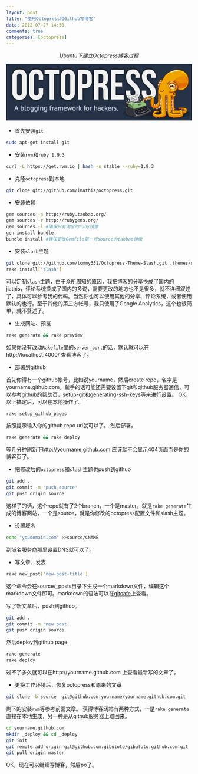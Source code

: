 ```yaml
---
layout: post
title: "使用Octopress和Github写博客"
date: 2012-07-27 14:50
comments: true
categories: [octopress]
---
```

<center><em>Ubuntu下建立Octopress博客过程</em></center>
<center><p><img src="/images/octopress_logo.jpg" alt="Octopress"></p></center>

+ 首先安装``git``
```bash
sudo apt-get install git
```

+ 安装``rvm``和``ruby 1.9.3``
```bash
curl -L https://get.rvm.io | bash -s stable --ruby=1.9.3
```

+ 克隆``octopress``到本地
```bash
git clone git://github.com/imathis/octopress.git 
```

+ 安装依赖
```bash
gem sources -a http://ruby.taobao.org/
gem sources -r http://rubygems.org/
gem sources -l #确保只有淘宝的ruby镜像
gen install bundle
bundle install #建议更改Gemfile第一行source为taobao镜像
```

+ 安装``slash``主题
```bash
git clone git://github.com/tommy351/Octopress-Theme-Slash.git .themes/slash
rake install['slash']
```
可以定制``slash``主题，由于众所周知的原因，我把博客的分享换成了国内的jiathis，评论系统换成了国内的多说，需要更改的地方也不是很多，就不详细叙述了，具体可以参考我的代码。当然你也可以使用其他的分享、评论系统，或者使用默认的也行。至于其他的第三方帐号，我只使用了Google Analytics，这个也很简单，就不赘述了。

+ 生成网站、预览
```bash
rake generate && rake preview
```
如果你没有改动``Rakefile``里的``server_port``的话，默认就可以在 http://localhost:4000/ 查看博客了。

<!-- more -->

+ 部署到github

首先你得有一个github帐号，比如说yourname，然后create repo，名字是yourname.github.com。新手的话可能还需要设置下git和github服务器通信，可以参考github的帮助页，[setup-git](https://help.github.com/articles/set-up-git)和[generating-ssh-keys](https://help.github.com/articles/generating-ssh-keys)等来进行设置。
OK，以上搞定后，可以在本地操作了。
```bash
rake setup_github_pages
```
按照提示输入你的github repo url就可以了。
然后部署。
```bash
rake generate && rake deploy
```
等几分种刷新下http://yourname.github.com 应该就不会显示404页面而是你的博客页了。

+ 把修改后的``octopress``和``slash``主题也push到github
```bash
git add . 
git commit -m 'push source'
git push origin source
```
这样子的话，这个repo就有了2个branch，一个是master，就是``rake generate``生成的博客网站，一个是source，就是你修改的octopress配置文件和slash主题。

+ 设置域名
```bash
echo "youdomain.com" >>source/CNAME
```
到域名服务商那里设置DNS就可以了。

+ 写文章、发表
```bash
rake new_post['new-post-title']
```
这个命令会在source/_posts目录下生成一个markdown文件，编辑这个markdown文件即可。markdown的语法可以在[gitcafe](http://gitcafe.com/riku/Markdown-Syntax-CN/blob/master/syntax.md)上查看。

写了新文章后，push到github。
```bash
git add . 
git commit -m 'new post'
git push origin source
```
然后deploy到github page
```bash
rake generate
rake deploy
```
过不了多久就可以在http://yourname.github.com 上查看最新写的文章了。

+ 更换工作环境后，恢复octopress和原来的文章
```bash
git clone -b source  git@github.com:yourname/yourname.github.com.git
```
剩下的安装``rvm``等参考前面文章。
获得博客网站有两种方式，一是``rake generate``直接在本地生成，另一种是从github服务器上取回来。
```bash
cd yourname.github.com
mkdir _deploy && cd _deploy
git init
git remote add origin git@github.com:gibuloto/gibuloto.github.com.git
git pull origin master
```
OK，现在可以继续写博客，然后po了。

